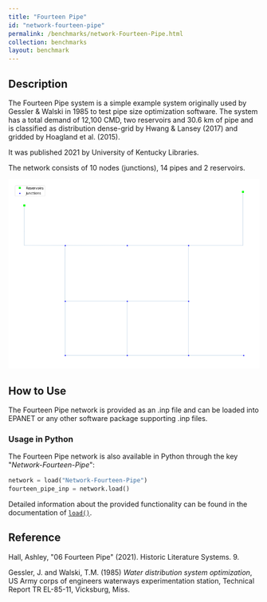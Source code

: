 ```yaml
---
title: "Fourteen Pipe"
id: "network-fourteen-pipe"
permalink: /benchmarks/network-Fourteen-Pipe.html
collection: benchmarks
layout: benchmark
---
```



## Description

The Fourteen Pipe system is a simple example system originally used by Gessler & Walski in 1985 to test pipe size
optimization software. The system has a total demand of 12,100 CMD, two reservoirs and 30.6 km of pipe and is classified
as distribution dense-grid by Hwang & Lansey (2017) and gridded by Hoagland et al. (2015).

It was published 2021 by University of Kentucky Libraries.

The network consists of 10 nodes (junctions), 14 pipes and 2 reservoirs.

<img src="../static/benchmarks/network-fourteen-pipe/fourteen_pipe_plot.png"/>

## How to Use

The Fourteen Pipe network is provided as an .inp file and can be loaded into EPANET or any other software package
supporting .inp files.

### Usage in Python

The Fourteen Pipe network is also available in Python through the key "*Network-Fourteen-Pipe*":
```python
network = load("Network-Fourteen-Pipe")
fourteen_pipe_inp = network.load()
```

Detailed information about the provided functionality can be found in the documentation of
[`load()`](https://waterbenchmarkhub.readthedocs.io/en/latest/water_benchmark_hub.networks.html#water_benchmark_hub.networks.networks.FourteenPipe.load).


## Reference

Hall, Ashley, "06 Fourteen Pipe" (2021). Historic Literature Systems. 9.
[<i class="bi bi-link"></i>](https://uknowledge.uky.edu/wdst_systems/9)

Gessler, J. and Walski, T.M. (1985) *Water distribution system optimization*, US Army corps of engineers waterways
experimentation station, Technical Report TR EL-85-11, Vicksburg, Miss.
[<i class="bi bi-link"></i>](http://hdl.handle.net/11681/10103)
